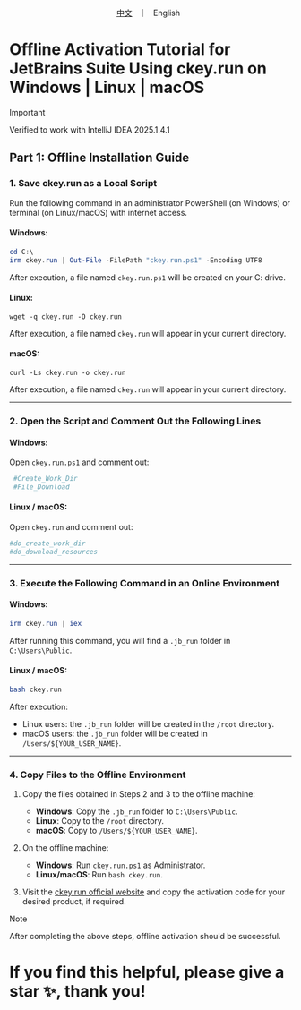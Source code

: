 <p align="center">
<br>
        <a href="README.md">中文</a> &nbsp ｜ &nbsp English &nbsp
</p>

# Offline Activation Tutorial for JetBrains Suite Using ckey.run on Windows | Linux | macOS

> [!IMPORTANT]
>
> Verified to work with IntelliJ IDEA 2025.1.4.1

## Part 1: Offline Installation Guide

### 1. Save ckey.run as a Local Script

Run the following command in an administrator PowerShell (on Windows) or terminal (on Linux/macOS) with internet access.

#### Windows:

```powershell
cd C:\
irm ckey.run | Out-File -FilePath "ckey.run.ps1" -Encoding UTF8
```

After execution, a file named `ckey.run.ps1` will be created on your C: drive.

#### Linux:

```shell
wget -q ckey.run -O ckey.run
```

After execution, a file named `ckey.run` will appear in your current directory.

#### macOS:

```shell
curl -Ls ckey.run -o ckey.run
```

After execution, a file named `ckey.run` will appear in your current directory.

---

### 2. Open the Script and Comment Out the Following Lines

#### Windows:

Open `ckey.run.ps1` and comment out:

```powershell
 #Create_Work_Dir
 #File_Download
```

#### Linux / macOS:

Open `ckey.run` and comment out:

```bash
#do_create_work_dir
#do_download_resources
```

---

### 3. Execute the Following Command in an Online Environment

#### Windows:

```powershell
irm ckey.run | iex
```

After running this command, you will find a `.jb_run` folder in `C:\Users\Public`.

#### Linux / macOS:

```bash
bash ckey.run
```

After execution:
- Linux users: the `.jb_run` folder will be created in the `/root` directory.
- macOS users: the `.jb_run` folder will be created in `/Users/${YOUR_USER_NAME}`.

---

### 4. Copy Files to the Offline Environment

1. Copy the files obtained in Steps 2 and 3 to the offline machine:
   - **Windows**: Copy the `.jb_run` folder to `C:\Users\Public`.
   - **Linux**: Copy to the `/root` directory.
   - **macOS**: Copy to `/Users/${YOUR_USER_NAME}`.

2. On the offline machine:
   - **Windows**: Run `ckey.run.ps1` as Administrator.
   - **Linux/macOS**: Run `bash ckey.run`.

3. Visit the [ckey.run official website](https://ckey.run/) and copy the activation code for your desired product, if required.

> [!NOTE]
>
> After completing the above steps, offline activation should be successful.

# If you find this helpful, please give a star ✨, thank you!
